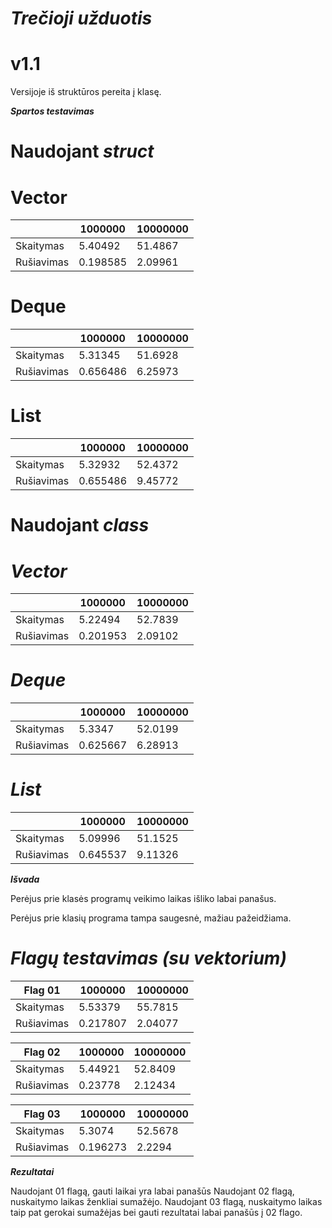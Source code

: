# ***Trečioji užduotis*** 
# v1.1
 Versijoje iš struktūros pereita į klasę.
 
 ***Spartos testavimas***
# Naudojant ***struct*** 

 # Vector
 
|               |    1000000    |    10000000   |
| ------------- | ------------- | ------------- |
|   Skaitymas   |    5.40492    |    51.4867    |
|  Rušiavimas   |    0.198585   |    2.09961    |

# Deque

|               |    1000000    |    10000000   |
| ------------- | ------------- | ------------- |
|   Skaitymas   |    5.31345    |    51.6928    |
|  Rušiavimas   |    0.656486   |    6.25973   |

# List

|               |    1000000    |    10000000   |
| ------------- | ------------- | ------------- | 
|   Skaitymas   |    5.32932    |    52.4372    |
|  Rušiavimas   |    0.655486   |    9.45772    |

# Naudojant ***class*** 
# ***Vector***
 
|               |    1000000    |    10000000   |
| ------------- | ------------- | ------------- |
|   Skaitymas   |    5.22494    |    52.7839    |
|  Rušiavimas   |   0.201953    |    2.09102    |

# ***Deque***
 
|               |    1000000    |    10000000   |
| ------------- | ------------- | ------------- |
|   Skaitymas   |    5.3347     |    52.0199    |
|  Rušiavimas   |   0.625667    |    6.28913    |

# ***List***
 
|               |    1000000    |    10000000   |
| ------------- | ------------- | ------------- |
|   Skaitymas   |    5.09996    |    51.1525    |
|  Rušiavimas   |   0.645537    |    9.11326    |

***Išvada***

Perėjus prie klasės programų veikimo laikas išliko labai panašus.

Perėjus prie klasių programa tampa saugesnė, mažiau pažeidžiama.

# ***Flagų testavimas (su vektorium)***

|    Flag 01    |    1000000    |    10000000   |
| ------------- | ------------- | ------------- |
|   Skaitymas   |    5.53379    |    55.7815    |
|  Rušiavimas   |   0.217807    |    2.04077    |


|    Flag 02    |    1000000    |    10000000   |
| ------------- | ------------- | ------------- |
|   Skaitymas   |    5.44921    |    52.8409    |
|  Rušiavimas   |    0.23778    |    2.12434    |


|    Flag 03    |    1000000    |    10000000   |
| ------------- | ------------- | ------------- |
|   Skaitymas   |    5.3074     |    52.5678    |
|  Rušiavimas   |    0.196273   |    2.2294     |

***Rezultatai***

Naudojant 01 flagą, gauti laikai yra labai panašūs
Naudojant 02 flagą, nuskaitymo laikas ženkliai sumažėjo.
Naudojant 03 flagą, nuskaitymo laikas taip pat gerokai sumažėjas bei gauti rezultatai labai panašūs į 02 flago. 


